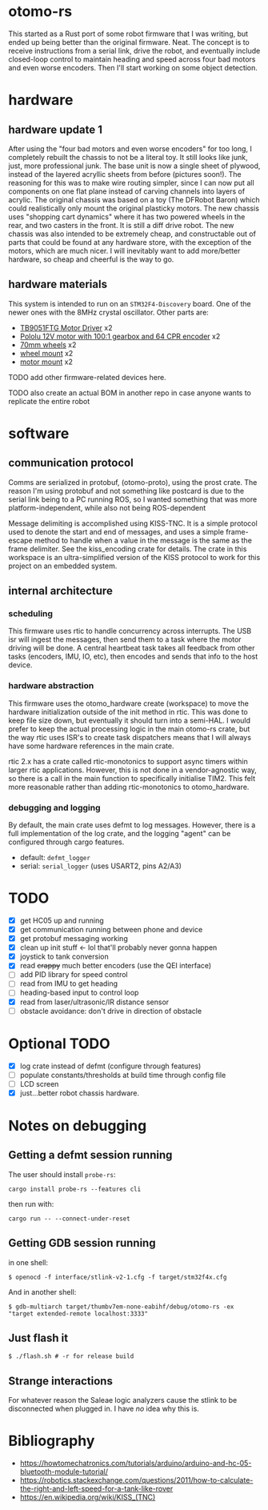 # otomo-rs
This started as a Rust port of some robot firmware that I was writing, but ended up being better than the original firmware.  Neat.  The concept is to receive instructions from a serial link, drive the robot, and eventually include closed-loop control to maintain heading and speed across four bad motors and even worse encoders.  Then I'll start working on some object detection.

# hardware
## hardware update 1
After using the "four bad motors and even worse encoders" for too long, I completely rebuilt the chassis to not be a literal toy.  It still looks like junk, just, more professional junk.  The base unit is now a single sheet of plywood, instead of the layered acryllic sheets from before (pictures soon!).  The reasoning for this was to make wire routing simpler, since I can now put all components on one flat plane instead of carving channels into layers of acrylic.  The original chassis was based on a toy (The DFRobot Baron) which could realistically only mount the original plasticky motors.  The new chassis uses "shopping cart dynamics" where it has two powered wheels in the rear, and two casters in the front.  It is still a diff drive robot.  The new chassis was also intended to be extremely cheap, and constructable out of parts that could be found at any hardware store, with the exception of the motors, which are much nicer.  I will inevitably want to add more/better hardware, so cheap and cheerful is the way to go.

## hardware materials
This system is intended to run on an `STM32F4-Discovery` board.  One of the newer ones with the 8MHz crystal oscillator.  Other parts are:
- [TB9051FTG Motor Driver](https://www.pololu.com/product/2997) x2
- [Pololu 12V motor with 100:1 gearbox and 64 CPR encoder](https://www.pololu.com/product/4755) x2
- [70mm wheels](https://www.pololu.com/product/3272) x2
- [wheel mount](https://www.pololu.com/product/2674) x2
- [motor mount](https://www.pololu.com/product/1084) x2

TODO add other firmware-related devices here.  

TODO also create an actual BOM in another repo in case anyone wants to replicate the entire robot

# software
## communication protocol
Comms are serialized in protobuf, (otomo-proto), using the prost crate.  The reason I'm using protobuf and not something like postcard is due to the serial link being to a PC running ROS, so I wanted something that was more platform-independent, while also not being ROS-dependent

Message delimiting is accomplished using KISS-TNC.  It is a simple protocol used to denote the start and end of messages, and uses a simple frame-escape method to handle when a value in the message is the same as the frame delimiter.  See the kiss_encoding crate for details.  The crate in this workspace is an ultra-simplified version of the KISS protocol to work for this project on an embedded system.

## internal architecture

### scheduling 
This firmware uses rtic to handle concurrency across interrupts.  The USB isr will ingest the messages, then send them to a task where the motor driving will be done.  A central heartbeat task takes all feedback from other tasks (encoders, IMU, IO, etc), then encodes and sends that info to the host device.

### hardware abstraction
This firmware uses the otomo_hardware create (workspace) to move the hardware initialization outside of the init method in rtic.  This was done to keep file size down, but eventually it should turn into a semi-HAL.  I would prefer to keep the actual processing logic in the main otomo-rs crate, but the way rtic uses ISR's to create task dispatchers means that I will always have some hardware references in the main crate.

rtic 2.x has a crate called rtic-monotonics to support async timers within larger rtic applications.  However, this is not done in a vendor-agnostic way, so there is a call in the main function to specifically initialise TIM2.  This felt more reasonable rather than adding rtic-monotonics to otomo_hardware.

### debugging and logging
By default, the main crate uses defmt to log messages.  However, there is a full implementation of the log crate, and the logging "agent" can be configured through cargo features.
- default: `defmt_logger`
- serial: `serial_logger` (uses USART2, pins A2/A3)

# TODO

- [X] get HC05 up and running
- [X] get communication running between phone and device
- [X] get protobuf messaging working
- [X] clean up init stuff <- lol that'll probably never gonna happen
- [X] joystick to tank conversion
- [X] read ~~crappy~~ much better encoders (use the QEI interface)
- [ ] add PID library for speed control
- [ ] read from IMU to get heading
- [ ] heading-based input to control loop
- [X] read from laser/ultrasonic/IR distance sensor
- [ ] obstacle avoidance: don't drive in direction of obstacle

# Optional TODO
- [X] log crate instead of defmt (configure through features)
- [ ] populate constants/thresholds at build time through config file
- [ ] LCD screen
- [X] just...better robot chassis hardware.

# Notes on debugging
## Getting a defmt session running
The user should install `probe-rs`:
```console
cargo install probe-rs --features cli
```
then run with:
```console
cargo run -- --connect-under-reset
```

## Getting GDB session running
in one shell:
```console 
$ openocd -f interface/stlink-v2-1.cfg -f target/stm32f4x.cfg
```
And in another shell: 
```console 
$ gdb-multiarch target/thumbv7em-none-eabihf/debug/otomo-rs -ex "target extended-remote localhost:3333"
```

## Just flash it
```console
$ ./flash.sh # -r for release build
```

## Strange interactions
For whatever reason the Saleae logic analyzers cause the stlink to be disconnected when plugged in.  I have *no* idea why this is.

# Bibliography
- https://howtomechatronics.com/tutorials/arduino/arduino-and-hc-05-bluetooth-module-tutorial/
- https://robotics.stackexchange.com/questions/2011/how-to-calculate-the-right-and-left-speed-for-a-tank-like-rover
- https://en.wikipedia.org/wiki/KISS_(TNC)
